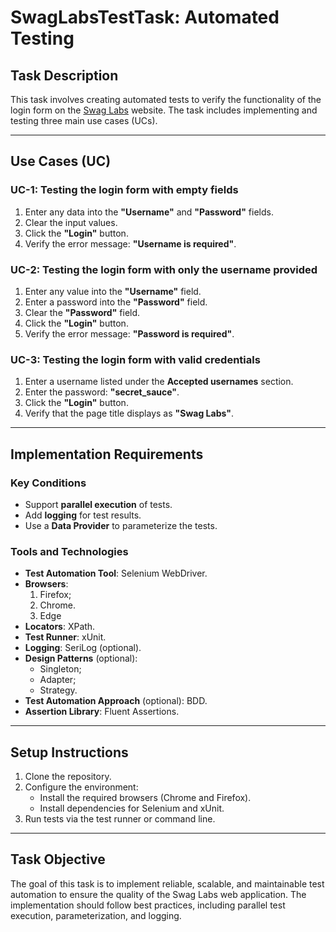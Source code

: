 # SwagLabsTestTask: Automated Testing

## Task Description

This task involves creating automated tests to verify the functionality of the login form on the [Swag Labs](https://www.saucedemo.com/) website. The task includes implementing and testing three main use cases (UCs).

---

## Use Cases (UC)

### **UC-1: Testing the login form with empty fields**
1. Enter any data into the **"Username"** and **"Password"** fields.
2. Clear the input values.
3. Click the **"Login"** button.
4. Verify the error message: **"Username is required"**.

### **UC-2: Testing the login form with only the username provided**
1. Enter any value into the **"Username"** field.
2. Enter a password into the **"Password"** field.
3. Clear the **"Password"** field.
4. Click the **"Login"** button.
5. Verify the error message: **"Password is required"**.

### **UC-3: Testing the login form with valid credentials**
1. Enter a username listed under the **Accepted usernames** section.
2. Enter the password: **"secret_sauce"**.
3. Click the **"Login"** button.
4. Verify that the page title displays as **"Swag Labs"**.

---

## Implementation Requirements

### Key Conditions
- Support **parallel execution** of tests.
- Add **logging** for test results.
- Use a **Data Provider** to parameterize the tests.

### Tools and Technologies
- **Test Automation Tool**: Selenium WebDriver.
- **Browsers**:
  1. Firefox;
  2. Chrome.
  3. Edge
- **Locators**: XPath.
- **Test Runner**: xUnit.
- **Logging**: SeriLog (optional).
- **Design Patterns** (optional):
  - Singleton;
  - Adapter;
  - Strategy.
- **Test Automation Approach** (optional): BDD.
- **Assertion Library**: Fluent Assertions.

---

## Setup Instructions

1. Clone the repository.
2. Configure the environment:
   - Install the required browsers (Chrome and Firefox).
   - Install dependencies for Selenium and xUnit.
3. Run tests via the test runner or command line.

---

## Task Objective

The goal of this task is to implement reliable, scalable, and maintainable test automation to ensure the quality of the Swag Labs web application. The implementation should follow best practices, including parallel test execution, parameterization, and logging.
